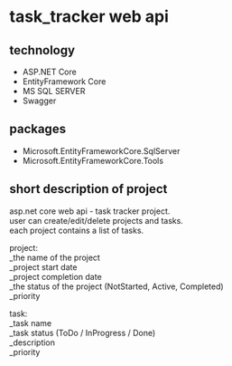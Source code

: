 # task_tracker web api
## technology
- ASP.NET Core
- EntityFramework Core
- MS SQL SERVER
- Swagger
## packages
- Microsoft.EntityFrameworkCore.SqlServer
- Microsoft.EntityFrameworkCore.Tools

## short description of project
asp.net core web api - task tracker project.  
user can create/edit/delete projects and tasks.  
each project contains a list of tasks.  

project:  
_the name of the project  
_project start date  
_project completion date  
_the status of the project (NotStarted, Active, Completed)  
_priority  

task:  
_task name  
_task status (ToDo / InProgress / Done)  
_description  
_priority  
